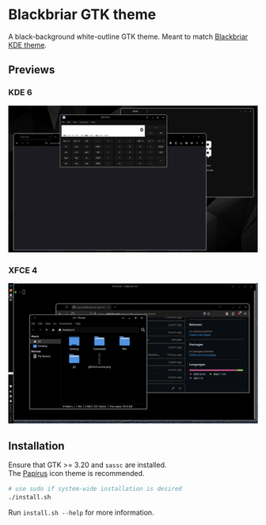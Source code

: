 # Blackbriar GTK theme

A black-background white-outline GTK theme. Meant to match
[Blackbriar KDE theme](https://github.com/swomf/Blackbriar-kde-theme).

## Previews

### KDE 6

![KDE6 preview](kde6-preview.png)

### XFCE 4

![XFCE preview](xfce-preview.png)

## Installation

Ensure that GTK >= 3.20 and `sassc` are installed.  
The [Papirus](https://github.com/PapirusDevelopmentTeam/papirus-icon-theme) icon theme is recommended.

```bash
# use sudo if system-wide installation is desired
./install.sh
```

Run `install.sh --help` for more information.